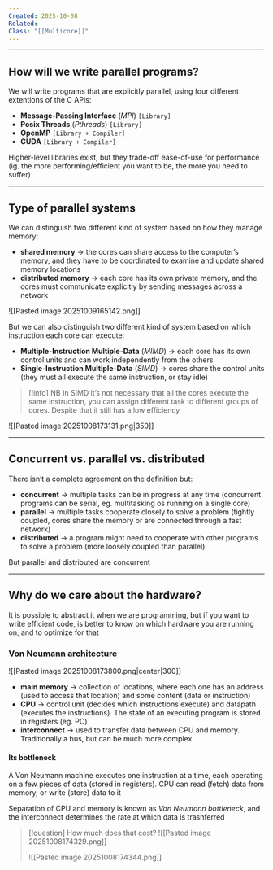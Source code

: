 ```yaml
---
Created: 2025-10-08
Related:
Class: "[[Multicore]]"
---
```

---
## How will we write parallel programs?
We will write programs that are explicitly parallel, using four different extentions of the C APIs:
- **Message-Passing Interface** (*MPI*) `[Library]`
- **Posix Threads** (*Pthreads*) `[Library]`
- **OpenMP** `[Library + Compiler]`
- **CUDA** `[Library + Compiler]`

Higher-level libraries exist, but they trade-off ease-of-use for performance (ig. the more performing/efficient you want to be, the more you need to suffer)

---
## Type of parallel systems
We can distinguish two different kind of system based on how they manage memory:
- **shared memory** → the cores can share access to the computer’s memory, and they have to be coordinated to examine and update shared memory locations
- **distributed memory** → each core has its own private memory, and the cores must communicate explicitly by sending messages across a network

![[Pasted image 20251009165142.png]]

But we can also distinguish two different kind of system based on which instruction each core can execute:
- **Multiple-Instruction Multiple-Data** (*MIMD*) → each core has its own control units and can work independently from the others
- **Single-Instruction Multiple-Data** (*SIMD*) → cores share the control units (they must all execute the same instruction, or stay idle)

>[!info] NB
>In SIMD it’s not necessary that all the cores execute the same instruction, you can assign different task to different groups of cores. Despite that it still has a low efficiency

![[Pasted image 20251008173131.png|350]]

---
## Concurrent vs. parallel vs. distributed
There isn’t a complete agreement on the definition but:
- **concurrent** → multiple tasks can be in progress at any time (concurrent programs can be serial, eg. multitasking os running on a single core)
- **parallel** → multiple tasks cooperate closely to solve a problem (tightly coupled, cores share the memory or are connected through a fast network)
- **distributed** → a program might need to cooperate with other programs to solve a problem (more loosely coupled than parallel)

But parallel and distributed are concurrent

---
## Why do we care about the hardware?
It is possible to abstract it when we are programming, but if you want to write efficient code, is better to know on which hardware you are running on, and to optimize for that

### Von Neumann architecture
![[Pasted image 20251008173800.png|center|300]]

- **main memory** → collection of locations, where each one has an address (used to access that location) and some content (data or instruction)
- **CPU** → control unit (decides which instructions execute) and datapath (executes the instructions). The state of an executing program is stored in registers (eg. PC)
- **interconnect** → used to transfer data between CPU and memory. Traditionally a bus, but can be much more complex

#### Its bottleneck
A Von Neumann machine executes one instruction at a time, each operating on a few pieces of data (stored in registers). CPU can read (fetch) data from memory, or write (store) data to it

Separation of CPU and memory is known as *Von Neumann bottleneck*, and the interconnect determines the rate at which data is trasnferred

>[!question] How much does that cost?
>![[Pasted image 20251008174329.png]]
>
>![[Pasted image 20251008174344.png]]

